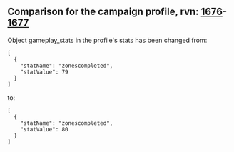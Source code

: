 ## Comparison for the campaign profile, rvn: [1676](https://github.com/PRO100KatYT/FortniteProfileRevisions/tree/main/profiles/campaign/1676%20campaign.json)-[1677](https://github.com/PRO100KatYT/FortniteProfileRevisions/tree/main/profiles/campaign/1677%20campaign.json)

Object gameplay_stats in the profile's stats has been changed from:

```
[
  {
    "statName": "zonescompleted",
    "statValue": 79
  }
]
```

to:

```
[
  {
    "statName": "zonescompleted",
    "statValue": 80
  }
]
```

<br><br>
